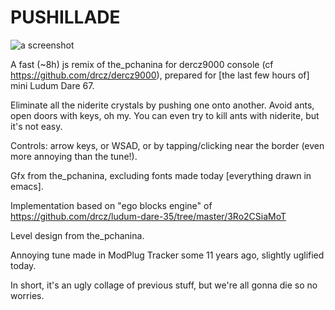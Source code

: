 # PUSHILLADE

![a screenshot](screenshot.jpg?raw=true ":)")

A fast (~8h) js remix of the_pchanina for dercz9000 console (cf https://github.com/drcz/dercz9000),
prepared for [the last few hours of] mini Ludum Dare 67.

Eliminate all the niderite crystals by pushing one onto another.
Avoid ants, open doors with keys, oh my.
You can even try to kill ants with niderite, but it's not easy.

Controls: arrow keys, or WSAD, or by tapping/clicking near the border (even more annoying than the tune!).

Gfx from the_pchanina, excluding fonts made today [everything drawn in emacs].

Implementation based on "ego blocks engine" of https://github.com/drcz/ludum-dare-35/tree/master/3Ro2CSiaMoT

Level design from the_pchanina.

Annoying tune made in ModPlug Tracker some 11 years ago, slightly uglified today.


In short, it's an ugly collage of previous stuff, but we're all gonna die so no worries.

